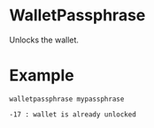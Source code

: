 # WalletPassphrase

Unlocks the wallet.

# Example

```
walletpassphrase mypassphrase

-17 : wallet is already unlocked

```
